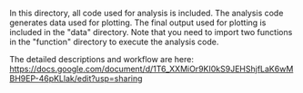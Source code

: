 In this directory, all code used for analysis is included. The analysis code generates data used for plotting. The final output used for plotting is included in the "data" directory. Note that you need to import two functions in the "function" directory to execute the analysis code.

The detailed descriptions and workflow are here: https://docs.google.com/document/d/1T6_XXMiOr9KI0kS9JEHShjfLaK6wMBH9EP-46pKLlak/edit?usp=sharing
